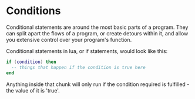 # Conditions
Conditional statements are around the most basic parts of a program. They can split apart the flows of a program, or create detours within it, and allow you extensive control over your program's function.

Conditional statements in lua, or if statements, would look like this:
```lua
if (condition) then
  -- things that happen if the condition is true here
end
```
Anything inside that chunk will only run if the condition required is fulfilled - the value of it is 'true'.
